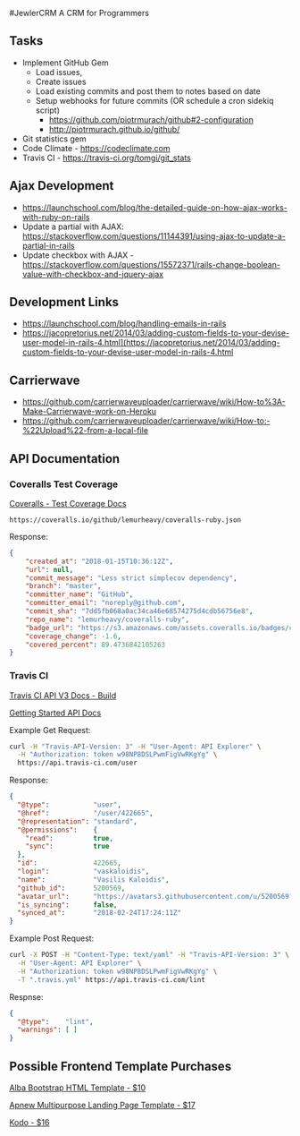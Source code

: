#JewlerCRM
A CRM for Programmers

## Tasks
- Implement GitHub Gem 
  - Load issues, 
  - Create issues
  - Load existing commits and post them to notes based on date
  - Setup webhooks for future commits (OR schedule a cron sidekiq script) 
	- https://github.com/piotrmurach/github#2-configuration
	- http://piotrmurach.github.io/github/
- Git statistics gem
- Code Climate - https://codeclimate.com
- Travis CI - https://travis-ci.org/tomgi/git_stats

## Ajax Development
- https://launchschool.com/blog/the-detailed-guide-on-how-ajax-works-with-ruby-on-rails
- Update a partial with AJAX: https://stackoverflow.com/questions/11144391/using-ajax-to-update-a-partial-in-rails
- Update checkbox with AJAX - https://stackoverflow.com/questions/15572371/rails-change-boolean-value-with-checkbox-and-jquery-ajax



## Development Links
- https://launchschool.com/blog/handling-emails-in-rails
- https://jacopretorius.net/2014/03/adding-custom-fields-to-your-devise-user-model-in-rails-4.html](https://jacopretorius.net/2014/03/adding-custom-fields-to-your-devise-user-model-in-rails-4.html


## Carrierwave
- https://github.com/carrierwaveuploader/carrierwave/wiki/How-to%3A-Make-Carrierwave-work-on-Heroku
- https://github.com/carrierwaveuploader/carrierwave/wiki/How-to:-%22Upload%22-from-a-local-file

## API Documentation

### Coveralls Test Coverage
[Coveralls - Test Coverage Docs](https://docs.coveralls.io/api-introduction)

`https://coveralls.io/github/lemurheavy/coveralls-ruby.json`

Response:

```json
{
	"created_at": "2018-01-15T10:36:12Z",
	"url": null,
	"commit_message": "Less strict simplecov dependency",
	"branch": "master",
	"committer_name": "GitHub",
	"committer_email": "noreply@github.com",
	"commit_sha": "7dd5fb068a0ac34ca46e68574275d4cdb56756e8",
	"repo_name": "lemurheavy/coveralls-ruby",
	"badge_url": "https://s3.amazonaws.com/assets.coveralls.io/badges/coveralls_89.svg",
	"coverage_change": -1.6,
	"covered_percent": 89.4736842105263
}
```
### Travis CI

[Travis CI API V3 Docs - Build](https://developer.travis-ci.com/resource/build#Build)

[Getting Started API Docs](https://developer.travis-ci.com/gettingstarted)

Example Get Request:

```bash
curl -H "Travis-API-Version: 3" -H "User-Agent: API Explorer" \
  -H "Authorization: token w98NP8DSLPwmFigVwRKgYg" \
  https://api.travis-ci.com/user
```

Response:

```json
{
  "@type":           "user",
  "@href":           "/user/422665",
  "@representation": "standard",
  "@permissions":    {
    "read":          true,
    "sync":          true
  },
  "id":              422665,
  "login":           "vaskaloidis",
  "name":            "Vasilis Kaloidis",
  "github_id":       5200569,
  "avatar_url":      "https://avatars3.githubusercontent.com/u/5200569?v=4",
  "is_syncing":      false,
  "synced_at":       "2018-02-24T17:24:11Z"
}
```

Example Post Request:

```bash
curl -X POST -H "Content-Type: text/yaml" -H "Travis-API-Version: 3" \
  -H "User-Agent: API Explorer" \
  -H "Authorization: token w98NP8DSLPwmFigVwRKgYg" \
  -T ".travis.yml" https://api.travis-ci.com/lint
```

Respnse:

```json
{
  "@type":    "lint",
  "warnings": [ ]
}
```

## Possible Frontend Template Purchases
[Alba Bootstrap HTML Template - $10](https://themeforest.net/item/alba-startupsoftware-html-template/20570883?s_rank=1)

[Apnew Multipurpose Landing Page Template - $17](https://themeforest.net/item/apnew-multipurpose-landing-page-template/16154013?s_rank=8)

[Kodo - $16](https://themeforest.net/item/kodo-business-app-template/18156327?s_rank=7)
